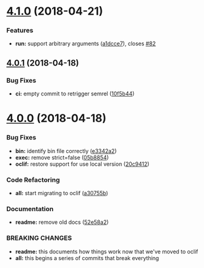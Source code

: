 <a name="4.1.0"></a>
# [4.1.0](https://github.com/ianwremmel/clark/compare/v4.0.1...v4.1.0) (2018-04-21)


### Features

* **run:** support arbitrary arguments ([a1dcce7](https://github.com/ianwremmel/clark/commit/a1dcce7)), closes [#82](https://github.com/ianwremmel/clark/issues/82)

<a name="4.0.1"></a>
## [4.0.1](https://github.com/ianwremmel/clark/compare/v4.0.0...v4.0.1) (2018-04-18)


### Bug Fixes

* **ci:** empty commit to retrigger semrel ([10f5b44](https://github.com/ianwremmel/clark/commit/10f5b44))

<a name="4.0.0"></a>
# [4.0.0](https://github.com/ianwremmel/clark/compare/v3.3.4...v4.0.0) (2018-04-18)


### Bug Fixes

* **bin:** identify bin file correctly ([e3342a2](https://github.com/ianwremmel/clark/commit/e3342a2))
* **exec:** remove strict=false ([05b8854](https://github.com/ianwremmel/clark/commit/05b8854))
* **oclif:** restore support for use local version ([20c9412](https://github.com/ianwremmel/clark/commit/20c9412))


### Code Refactoring

* **all:** start migrating to oclif ([a30755b](https://github.com/ianwremmel/clark/commit/a30755b))


### Documentation

* **readme:** remove old docs ([52e58a2](https://github.com/ianwremmel/clark/commit/52e58a2))


### BREAKING CHANGES

* **readme:** this documents how things work now that we've moved to
oclif
* **all:** this begins a series of commits that break everything
